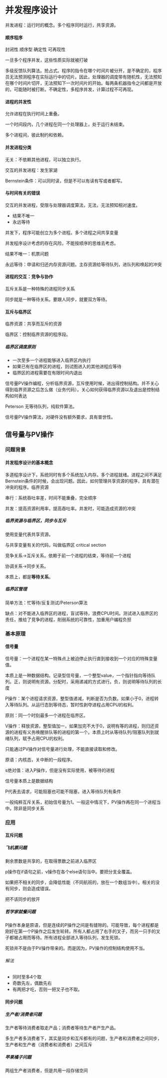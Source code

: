 # 并发程序设计

并发进程：运行时的概念。多个程序同时运行，共享资源。

#### 顺序程序

封闭性 顺序型 确定性 可再现性

一旦多个程序并发，这些性质实际就被打破

多级反馈队列算法。抢占式。程序的指令在哪个时间片被分开，是不确定的，程序员无法预测程序在实际运行中的切片。因此，处理器的调度带有随机性，无法预知在哪个时间片切开，无法预知下一次时间片的开始。每两条机器指令之间都是开放的，可能随时被打断。不确定性，多程序并发，计算过程不可再现。

#### 进程的并发性

允许进程在执行时间上重叠。

一个时间段内，几个进程在同一个处理器上，处于运行未结束。

多个进程间，彼此制约和依赖。

#### 并发进程分类

无关：不依赖其他进程，可以独立执行。

交互的并发进程：发生家湖

Bernstein条件：可以同时读，但是不可以有读有写或者都写。

#### 与时间有关的错误

交互的并发进程，受限与处理器调度算法，无法，无法预知相对速度。

* 结果不唯一
* 永远等待

并发下，程序可能创立为多个进程。多个进程之间共享变量

并发程序设计考虑的存在风险，不能按顺序的思维去考虑。

结果不唯一：机票问题

永远等待：申请和归还内存资源问题。主存资源给等待队列，进队列和唤起的冲突

#### 进程的交互：竞争与协作

互斥关系是一种特殊的进程同步关系

同步就是一种等待关系。要跟人同步，就要双方等待。

#### 互斥与临界区

临界资源：共享而互斥的资源

临界区：控制临界资源的程序段。

##### 临界区调度原则

* 一次至多一个进程能够进入临界区内执行
* 如果已有在临界区的进程，则试图进入的其他进程应等待
* 临界区的进程需要在有限时间内退出

信号量PV操作编程，分析临界资源，互斥使用时候，进出得控制结构。并不关心得到临界资源之后怎么做（业务代码）。关心如何获得临界资源以及退出是控制结构如何表达

Peterson 无等待队列，纯软件算法。

信号量PV操作算法，对硬件没有额外要求，具有普世性。

## 信号量与PV操作

### 问题背景

#### 并发程序设计的基本概念

多道程序设计下，系统同时有多个系统加入内存。多个进程就绪。进程之间不满足Bernstein条件的时候，会出现问题。因此，如何管理共享资源的程序，具有潜在冲突的程序。临界资源

串行：系统吞吐率差，时间不能重叠，完全顺序

并发：提高资源利用率，提高吞吐率。并发时，可能造成资源的冲突

##### 临界资源与临界区，同步与互斥

使用变量代表共享资源。

与共享变量有关的代码，叫做临界区 critical section

竞争关系->互斥关系。依赖于前一个进程的结束，等待前一个进程

协调关系->同步关系。

本质上，都是**等待关系**。

##### 临界区管理

简单方法：忙等待/反复测试/Peterson算法

缺点：对不能进入临界区的进程，盲试等待，浪费CPU时间。测试进入临界区的责任，推给了竞争的进程，削弱系统的可靠性，加重用户编程负担

### 基本原理

#### 信号量

信号量：一个进程在某一特殊点上被迫停止执行直到接收到一个对应的特殊变量值。

本质上是一种数据结构。记录型信号量，一个整型value，一个指针指向等待队列。正，则说明有资源。分配时，采用递减的方式进行。负，则说明等待队列的长度

P操作：某个进程请求资源，整型值递减，判断是否为负数。如果小于0，进程转入等待队列。从运行态到等待态，暂时性剥夺进程占用CPU的权利。

原则：同一个时刻最多一个进程在临界区。

V操作：释放资源，整型值加一，如果加完不大于0，说明有等的进程，则归还资源的进程有义务唤醒排队等的进程的第一个。本质上时从等待队列/阻塞队列到就绪队列，赋予占用CPU的权利。

只能通过PV操作对信号量进行处理，不能直接读取和修改。

原语：内核态，关中断的一段程序。

s绝对值：进入P操作，但是没有实际使用，被等待的进程

信号量本质上是数据结构

P代表去请求，可能阻塞也可能不阻塞，进入等待队列有条件

一般纯粹互斥关系，初始信号量为1。一般这中情况下，PV操作再在同一个进程当中。除非是同步关系

### 应用

#### 互斥问题

##### 飞机票问题

剩余票数是共享的，在取得票数之前进入临界区

p操作在if语句之前，v操作在各个else语句当中。要把分支全覆盖。

如果把不相关的同步，会降低性能（不同航班的，放在一个数组当中）。相关的没有同步，则会造成错误。

把不该同步的放开

##### 哲学家就餐问题

P操作本身是原语，但是连续的P操作之间是有缝隙的。可能导致，每个进程都是刚好在第一个P操作之后发生轮转。所有人都占用了右手的叉子，而另一只手的叉子都被占用而等待。所有进程全部进入等待队列，发生死锁。

死锁并不是由于PV操作带来的。而是因为，PV操作的控制结构使用不当。

###### 解法

* 同时至多4个取
* 奇数先左，偶数先右
* 有两把才吃，否则一把叉子也不取。

#### 同步问题

##### 生产者/消费者问题

生产者等待消费者取走产品；消费者等待生产者产生产品。

多生产者多消费者下，其实是同步和互斥都有的问题，生产者和消费者之间同步，生产者和生产者（消费者和消费者）之间互斥

##### 苹果橘子问题

两组生产者消费者，但是共用一段存储空间



